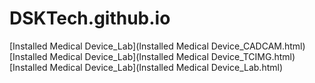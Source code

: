 # DSKTech.github.io

[Installed Medical Device_Lab](Installed Medical Device_CADCAM.html)
[Installed Medical Device_Lab](Installed Medical Device_TCIMG.html)
[Installed Medical Device_Lab](Installed Medical Device_Lab.html)

